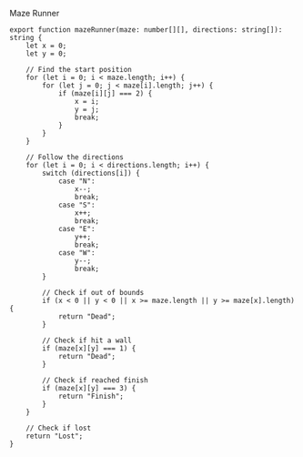 Maze Runner

    export function mazeRunner(maze: number[][], directions: string[]): string {
        let x = 0;
        let y = 0;
    
        // Find the start position
        for (let i = 0; i < maze.length; i++) {
            for (let j = 0; j < maze[i].length; j++) {
                if (maze[i][j] === 2) {
                    x = i;
                    y = j;
                    break;
                }
            }
        }
    
        // Follow the directions
        for (let i = 0; i < directions.length; i++) {
            switch (directions[i]) {
                case "N":
                    x--;
                    break;
                case "S":
                    x++;
                    break;
                case "E":
                    y++;
                    break;
                case "W":
                    y--;
                    break;
            }
    
            // Check if out of bounds
            if (x < 0 || y < 0 || x >= maze.length || y >= maze[x].length) {
                return "Dead";
            }
    
            // Check if hit a wall
            if (maze[x][y] === 1) {
                return "Dead";
            }
    
            // Check if reached finish
            if (maze[x][y] === 3) {
                return "Finish";
            }
        }
    
        // Check if lost
        return "Lost";
    }
